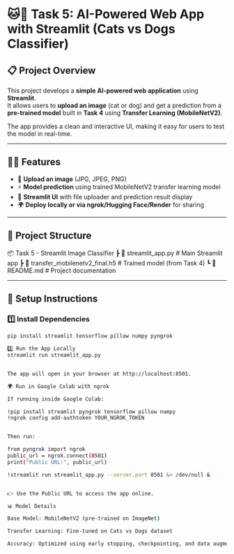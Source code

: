 # 🐱🐶 Task 5: AI-Powered Web App with Streamlit (Cats vs Dogs Classifier)

## 📋 Project Overview
This project develops a **simple AI-powered web application** using **Streamlit**.  
It allows users to **upload an image** (cat or dog) and get a prediction from a **pre-trained model** built in **Task 4** using **Transfer Learning (MobileNetV2)**.  

The app provides a clean and interactive UI, making it easy for users to test the model in real-time.

---

## 🧑‍💻 Features
- 📂 **Upload an image** (JPG, JPEG, PNG)  
- ⚡ **Model prediction** using trained MobileNetV2 transfer learning model  
- 🎨 **Streamlit UI** with file uploader and prediction result display  
- 🌍 **Deploy locally or via ngrok/Hugging Face/Render** for sharing  

---

## 📁 Project Structure

📦 Task 5 - Streamlit Image Classifier
┣ 📜 streamlit_app.py # Main Streamlit app
┣ 📜 transfer_mobilenetv2_final.h5 # Trained model (from Task 4)
┗ 📜 README.md # Project documentation


---

## 🚀 Setup Instructions

### 1️⃣ Install Dependencies
```bash
pip install streamlit tensorflow pillow numpy pyngrok

2️⃣ Run the App Locally
streamlit run streamlit_app.py


The app will open in your browser at http://localhost:8501.

🌍 Run in Google Colab with ngrok

If running inside Google Colab:

!pip install streamlit pyngrok tensorflow pillow numpy
!ngrok config add-authtoken YOUR_NGROK_TOKEN


Then run:

from pyngrok import ngrok
public_url = ngrok.connect(8501)
print("Public URL:", public_url)

!streamlit run streamlit_app.py --server.port 8501 &> /dev/null &


👉 Use the Public URL to access the app online.

📊 Model Details

Base Model: MobileNetV2 (pre-trained on ImageNet)

Transfer Learning: Fine-tuned on Cats vs Dogs dataset

Accuracy: Optimized using early stopping, checkpointing, and data augmentation